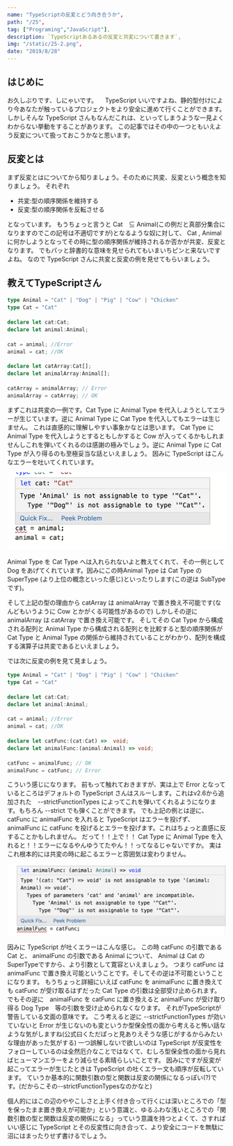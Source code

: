 ```yaml
---
name: "TypeScriptの反変とどう向き合うか",
path: "/25",
tag: ["Programing","JavaScript"],
description: `TypeScriptあるあるの反変と共変について書きます`,
img: "/static/25-2.png",
date: "2019/8/28"
---
```


## はじめに
お久しぶりです、しにゃいです。
　TypeScript いいですよね、静的型付けにより今あなたが触っているプロジェクトをより安全に進めて行くことができます。
しかしそんな TypeScript さんもなんだこれは、といってしまうような一見よくわからない挙動をすることがあります。
この記事ではその中の一つともいえよう反変について扱っておこうかなと思います。

## 反変とは
まず反変とはについてから知りましょう。そのために共変、反変という概念を知りましょう。
それぞれ

* 共変:型の順序関係を維持する
* 反変:型の順序関係を反転させる

となっています。
もうちょっと言うと
Cat　⊆ Animal(この例だと真部分集合になりますのでこの記号は不適切ですが)となるような奴に対して、 Cat , Animal に何かしようとなってその時に型の順序関係が維持されるか否かが共変、反変となります。
でもパッと辞書的な意味を見せられてもいまいちピンと来ないですよね。
なので TypeScript さんに共変と反変の例を見せてもらいましょう。

## 教えてTypeScriptさん

```TypeScript
type Animal = "Cat" | "Dog" | "Pig" | "Cow" | "Chicken"
type Cat = "Cat"

declare let cat:Cat;
declare let animal:Animal;

cat = animal; //Error
animal = cat; //OK

declare let catArray:Cat[];
declare let animalArray:Animal[];

catArray = animalArray; // Error
animalArray = catArray; // OK
```

まずこれは共変の一例です。Cat Type に Animal Type を代入しようとしてエラーが生じています。逆に Animal Type に Cat Type を代入してもエラーは生じません。
これは直感的に理解しやすい事象かなとは思います。 Cat Type に Animal Type を代入しようとするともしかすると Cow が入ってくるかもしれませんしこれを弾いてくれるのは感謝の極みでしょう。逆に Animal Type に Cat Type が入り得るのも至極妥当な話といえましょう。
因みに TypeScript はこんなエラーを吐いてくれています。

<img src="/static/25-3.png" />  

Animal Type を Cat Type へは入れられないよと教えてくれて、その一例として Dog をあげてくれています。因みにこの時Animal Type は Cat Type の SuperType (より上位の概念といった感じ)といったりします(この逆は SubTypeです)。

そして上記の型の理由から catArray は animalArray で置き換え不可能です(なんどもいうように Cow とかがくる可能性があるので)
しかしその逆に animalArray は catArray で置き換え可能です。
そしてその Cat Type から構成される配列と Animal Type から構成される配列とを比較すると型の順序関係が Cat Type と Animal Type の関係から維持されていることがわかり、配列を構成する演算子は共変であるといえましょう。

では次に反変の例を見て見ましょう。

```TypeScript
type Animal = "Cat" | "Dog" | "Pig" | "Cow" | "Chicken"
type Cat = "Cat"

declare let cat:Cat;
declare let animal:Animal;

cat = animal; //Error
animal = cat; //OK

declare let catFunc:(cat:Cat) =>  void;
declare let animalFunc:(animal:Animal) => void;

catFunc = animalFunc; // OK
animalFunc = catFunc; // Error
```

こういう感じになります。
前もって触れておきますが、実は上で Error となっているところはデフォルトの TypeScript さんはスルーします。これはv2.6から追加された　--strictFunctionTypes によってこれを弾いてくれるようになります。もちろん --strict でも弾くことができます。
でも上記の例とは逆に、catFunc に animalFunc を入れると TypeScript はエラーを投げず、 animalFunc に catFunc を投げるとエラーを投げます。これはちょっと直感に反することかもしれません。
だって！！上で！！ Cat Type に Animal Type を入れると！！エラーになるやんゆうてたやん！！ってなるじゃないですか。
実はこれ根本的には共変の時に起こるエラーと雰囲気は変わりません。

<img src="/static/25-4.png" />

因みに TypeScript が吐くエラーはこんな感じ。
この時 catFunc の引数である Cat と、 animalFunc の引数である Animal について、 Animal は Cat のSuperTypeですから、より引数として寛容といえましょう。
つまり catFunc は animalFunc で置き換え可能ということです。そしてその逆は不可能ということになります。
もうちょっと詳細にいえば catFunc を animalFunc に置き換えても catFunc が受け取るはずだった Cat Type の引数は全部受け止められます。
でもその逆に　animalFunc を catFunc に置き換えると animalFunc が受け取り得る Dog Type　等の引数を受け止められなくなります。
それがTypeScriptが警告している文面の意味です。
こう考えると逆に --strictFunctionTypes が効いていないと Error が生じないのも変というか型保全性の面から考えると怖い話なような気がしますね(公式曰くただぱっと見ありえそうな感じがするからみたいな理由があった気がする)
一つ誤解しないで欲しいのは TypeScript が反変性をフォローしているのは全然厄介なことではなくて、むしろ型保全性の面から見ればヒューマンエラーをより減らせる素晴らしいことです。
因みにですが反変が起こってエラーが生じたときは TypeScript の吐くエラー文も順序が反転しています。
ていうか基本的に関数引数の型と関数は反変の関係になるっぽい(?)です。(だからこその--strictFunctionTypesなのかなと)

個人的にはこの辺のややこしさと上手く付き合って行くには深いところでの「型を保ったまま置き換えが可能か」という意識と、ゆるふわな浅いところでの「関数引数の型と関数は反変の関係になる」っていう意識を持つとよくて、さすればいい感じに TypeScript とその反変性に向き合って、より安全にコードを無駄に沼にはまったりせず書けるでしょう。
